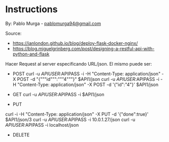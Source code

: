 # Instructions
By: Pablo Murga - pablomurga94@gmail.com

Source:
- https://ianlondon.github.io/blog/deploy-flask-docker-nginx/
- https://blog.miguelgrinberg.com/post/designing-a-restful-api-with-python-and-flask

Hacer Request al server especificando URL/json. El mismo puede ser:

- POST 
curl -u $APIUSER:$APIPASS -i -H "Content-Type: application/json" -X POST -d "{"""id""":"""4"""}" $API1/json
curl -u $APIUSER:$APIPASS -i -H "Content-Type: application/json" -X POST -d '{"id":"4"}' $API1/json

- GET 
curl -u $APIUSER:$APIPASS -i $API1/json
- PUT 

curl -i -H "Content-Type: application/json" -X PUT -d '{"done":true}' $API1/json/3
curl -u $APIUSER:$APIPASS -i 10.0.1.27/json
curl -u $APIUSER:$APIPASS -i localhost/json

- DELETE
